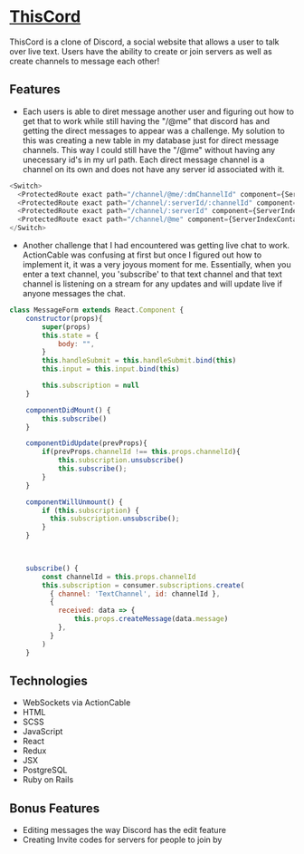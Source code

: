 # [ThisCord](https://thiscord-fs.herokuapp.com/#/)

ThisCord is a clone of Discord, a social website that allows a user to talk over live text. Users have the ability to create or join servers as well as create channels to message each other!

## Features

* Each users is able to diret message another user and figuring out how to get that to work while still having the "/@me" that discord has and getting the direct messages to appear was a challenge. My solution to this was creating a new table in my database just for direct message channels. This way I could still have the "/@me" without having any unecessary id's in my url path. Each direct message channel is a channel on its own and does not have any server id associated with it.

```js
<Switch>
  <ProtectedRoute exact path="/channel/@me/:dmChannelId" component={ServerIndexContainer}/>
  <ProtectedRoute exact path="/channel/:serverId/:channelId" component={ServerIndexContainer}/>
  <ProtectedRoute exact path="/channel/:serverId" component={ServerIndexContainer}/>
  <ProtectedRoute exact path="/channel/@me" component={ServerIndexContainer}/>
</Switch>

```

* Another challenge that I had encountered was getting live chat to work. ActionCable was confusing at first but once I figured out how to implement it, it was a very joyous moment for me. Essentially, when you enter a text channel, you 'subscribe' to that text channel and that text channel is listening on a stream for any updates and will update live if anyone messages the chat.


```js
class MessageForm extends React.Component {
    constructor(props){
        super(props)
        this.state = {
            body: "",
        }
        this.handleSubmit = this.handleSubmit.bind(this)
        this.input = this.input.bind(this)

        this.subscription = null
    }

    componentDidMount() {
        this.subscribe()
    }

    componentDidUpdate(prevProps){
        if(prevProps.channelId !== this.props.channelId){
            this.subscription.unsubscribe()
            this.subscribe();
        }
    }

    componentWillUnmount() {
        if (this.subscription) {
          this.subscription.unsubscribe();
        }
    }

 

    subscribe() {
        const channelId = this.props.channelId
        this.subscription = consumer.subscriptions.create(
          { channel: 'TextChannel', id: channelId },
          {
            received: data => {
                this.props.createMessage(data.message)
            },
          }
        )
    }


```


## Technologies
* WebSockets via ActionCable
* HTML
* SCSS
* JavaScript
* React
* Redux
* JSX
* PostgreSQL
* Ruby on Rails

## Bonus Features
* Editing messages the way Discord has the edit feature
* Creating Invite codes for servers for people to join by
